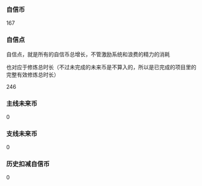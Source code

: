 ### 自信币
167

### 自信点
自信点，就是所有的自信币总增长，不管激励系统和浪费的精力的消耗

也对应于修炼总时长（不过未完成的未来币是不算入的，所以是已完成的项目里的完整有效修炼总时长）

246

### 主线未来币
0

### 支线未来币
0

### 历史扣减自信币
0
